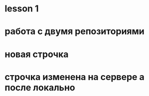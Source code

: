 # lesson 1

# работа с двумя репозиториями
# новая строчка
# строчка изменена на сервере а после локально